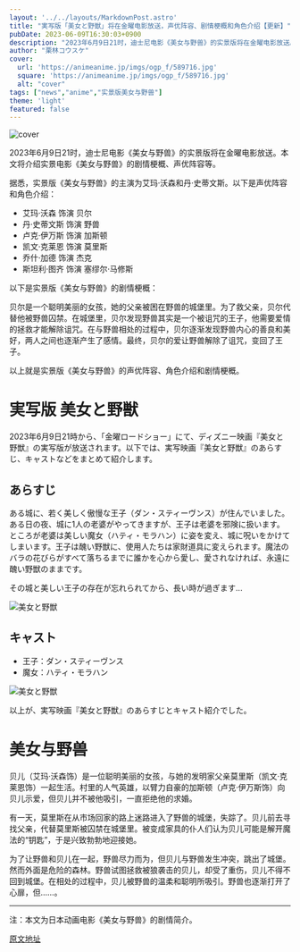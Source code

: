 ```yaml
---
layout: '../../layouts/MarkdownPost.astro'
title: "実写版「美女と野獣」将在金曜电影放送，声优阵容、剧情梗概和角色介绍【更新】"
pubDate: 2023-06-09T16:30:03+0900
description: "2023年6月9日21时，迪士尼电影《美女与野兽》的实景版将在金曜电影放送。本文将介绍实景电影《美女与野兽》的剧情梗概、声优阵容等。"
author: "栗林コウスケ"
cover:
  url: 'https://animeanime.jp/imgs/ogp_f/589716.jpg'
  square: 'https://animeanime.jp/imgs/ogp_f/589716.jpg'
  alt: "cover"
tags: ["news","anime","实景版美女与野兽"]
theme: 'light'
featured: false
---
```


![cover](https://animeanime.jp/imgs/ogp_f/589716.jpg)

2023年6月9日21时，迪士尼电影《美女与野兽》的实景版将在金曜电影放送。本文将介绍实景电影《美女与野兽》的剧情梗概、声优阵容等。

据悉，实景版《美女与野兽》的主演为艾玛·沃森和丹·史蒂文斯。以下是声优阵容和角色介绍：

- 艾玛·沃森 饰演 贝尔
- 丹·史蒂文斯 饰演 野兽
- 卢克·伊万斯 饰演 加斯顿
- 凯文·克莱恩 饰演 莫里斯
- 乔什·加德 饰演 杰克
- 斯坦利·图齐 饰演 塞缪尔·马修斯

以下是实景版《美女与野兽》的剧情梗概：

贝尔是一个聪明美丽的女孩，她的父亲被困在野兽的城堡里。为了救父亲，贝尔代替他被野兽囚禁。在城堡里，贝尔发现野兽其实是一个被诅咒的王子，他需要爱情的拯救才能解除诅咒。在与野兽相处的过程中，贝尔逐渐发现野兽内心的善良和美好，两人之间也逐渐产生了感情。最终，贝尔的爱让野兽解除了诅咒，变回了王子。

以上就是实景版《美女与野兽》的声优阵容、角色介绍和剧情梗概。

# 実写版 美女と野獣

2023年6月9日21時から、「金曜ロードショー」にて、ディズニー映画『美女と野獣』の実写版が放送されます。以下では、実写映画『美女と野獣』のあらすじ、キャストなどをまとめて紹介します。

## あらすじ

ある城に、若く美しく傲慢な王子（ダン・スティーヴンス）が住んでいました。ある日の夜、城に1人の老婆がやってきますが、王子は老婆を邪険に扱います。ところが老婆は美しい魔女（ハティ・モラハン）に姿を変え、城に呪いをかけてしまいます。王子は醜い野獣に、使用人たちは家財道具に変えられます。魔法のバラの花びらがすべて落ちるまでに誰かを心から愛し、愛されなければ、永遠に醜い野獣のままです。

その城と美しい王子の存在が忘れられてから、長い時が過ぎます...

![美女と野獣](https://animeanime.jp/imgs/zoom/589713.jpg)

## キャスト

- 王子：ダン・スティーヴンス
- 魔女：ハティ・モラハン

![美女と野獣](https://animeanime.jp/imgs/zoom/589712.jpg)

以上が、実写映画『美女と野獣』のあらすじとキャスト紹介でした。
# 美女与野兽

贝儿（艾玛·沃森饰）是一位聪明美丽的女孩，与她的发明家父亲莫里斯（凯文·克莱恩饰）一起生活。村里的人气英雄，以臂力自豪的加斯顿（卢克·伊万斯饰）向贝儿示爱，但贝儿并不被他吸引，一直拒绝他的求婚。

有一天，莫里斯在从市场回家的路上迷路进入了野兽的城堡，失踪了。贝儿前去寻找父亲，代替莫里斯被囚禁在城堡里。被变成家具的仆人们认为贝儿可能是解开魔法的“钥匙”，于是兴致勃勃地迎接她。

为了让野兽和贝儿在一起，野兽尽力而为，但贝儿与野兽发生冲突，跳出了城堡。然而外面是危险的森林。野兽试图拯救被狼袭击的贝儿，却受了重伤，贝儿不得不回到城堡。在相处的过程中，贝儿被野兽的温柔和聪明所吸引。野兽也逐渐打开了心扉，但……。

---

注：本文为日本动画电影《美女与野兽》的剧情简介。

  [原文地址](https://animeanime.jp/article/2023/06/09/77831.html)